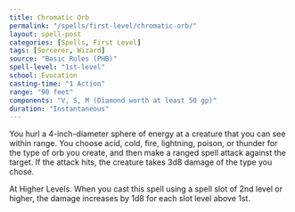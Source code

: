 ```yaml
---
title: Chromatic Orb
permalink: "/spells/first-level/chromatic-orb/"
layout: spell-post
categories: [Spells, First Level]
tags: [Sorcerer, Wizard]
source: "Basic Rules (PHB)"
spell-level: "1st-level"
school: Evocation
casting-time: "1 Action"
range: "90 feet"
components: "V, S, M (Diamond worth at least 50 gp)"
duration: "Instantaneous"
---
```


You hurl a 4-inch-diameter sphere of energy at a creature that you can see within range. You choose acid, cold, fire, lightning, poison, or thunder for the type of orb you create, and then make a ranged spell attack against the target. If the attack hits, the creature takes 3d8 damage of the type you chose.

At Higher Levels. When you cast this spell using a spell slot of 2nd level or higher, the damage increases by 1d8 for each slot level above 1st.
